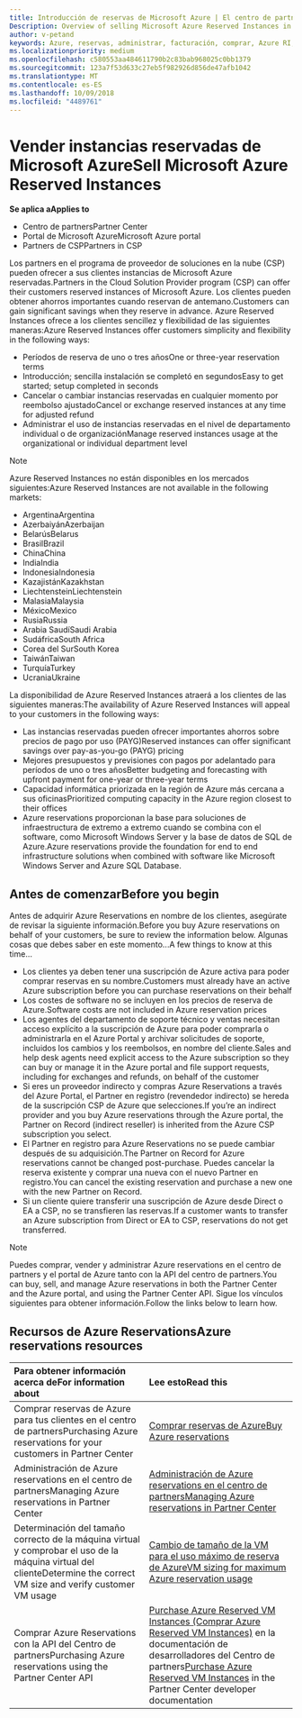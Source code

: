 ```yaml
---
title: Introducción de reservas de Microsoft Azure | El centro de partners
Description: Overview of selling Microsoft Azure Reserved Instances in CSP.
author: v-petand
keywords: Azure, reservas, administrar, facturación, comprar, Azure RI, instancias reservadas de Azure
ms.localizationpriority: medium
ms.openlocfilehash: c580553aa484611790b2c83bab968025c0bb1379
ms.sourcegitcommit: 123a7f53d633c27eb5f982926d856de47afb1042
ms.translationtype: MT
ms.contentlocale: es-ES
ms.lasthandoff: 10/09/2018
ms.locfileid: "4489761"
---
```

# <a name="sell-microsoft-azure-reserved-instances"></a><span data-ttu-id="f979a-103">Vender instancias reservadas de Microsoft Azure</span><span class="sxs-lookup"><span data-stu-id="f979a-103">Sell Microsoft Azure Reserved Instances</span></span> 

**<span data-ttu-id="f979a-104">Se aplica a</span><span class="sxs-lookup"><span data-stu-id="f979a-104">Applies to</span></span>**

-  <span data-ttu-id="f979a-105">Centro de partners</span><span class="sxs-lookup"><span data-stu-id="f979a-105">Partner Center</span></span>
-  <span data-ttu-id="f979a-106">Portal de Microsoft Azure</span><span class="sxs-lookup"><span data-stu-id="f979a-106">Microsoft Azure portal</span></span>
-  <span data-ttu-id="f979a-107">Partners de CSP</span><span class="sxs-lookup"><span data-stu-id="f979a-107">Partners in CSP</span></span>

<span data-ttu-id="f979a-108">Los partners en el programa de proveedor de soluciones en la nube (CSP) pueden ofrecer a sus clientes instancias de Microsoft Azure reservadas.</span><span class="sxs-lookup"><span data-stu-id="f979a-108">Partners in the Cloud Solution Provider program (CSP) can offer their customers reserved instances of Microsoft Azure.</span></span> <span data-ttu-id="f979a-109">Los clientes pueden obtener ahorros importantes cuando reservan de antemano.</span><span class="sxs-lookup"><span data-stu-id="f979a-109">Customers can gain significant savings when they reserve in advance.</span></span> <span data-ttu-id="f979a-110">Azure Reserved Instances ofrece a los clientes sencillez y flexibilidad de las siguientes maneras:</span><span class="sxs-lookup"><span data-stu-id="f979a-110">Azure Reserved Instances offer customers simplicity and flexibility in the following ways:</span></span>

-   <span data-ttu-id="f979a-111">Períodos de reserva de uno o tres años</span><span class="sxs-lookup"><span data-stu-id="f979a-111">One or three-year reservation terms</span></span> 
-   <span data-ttu-id="f979a-112">Introducción; sencilla instalación se completó en segundos</span><span class="sxs-lookup"><span data-stu-id="f979a-112">Easy to get started; setup completed in seconds</span></span> 
-   <span data-ttu-id="f979a-113">Cancelar o cambiar instancias reservadas en cualquier momento por reembolso ajustado</span><span class="sxs-lookup"><span data-stu-id="f979a-113">Cancel or exchange reserved instances at any time for adjusted refund</span></span> 
-   <span data-ttu-id="f979a-114">Administrar el uso de instancias reservadas en el nivel de departamento individual o de organización</span><span class="sxs-lookup"><span data-stu-id="f979a-114">Manage reserved instances usage at the organizational or individual department level</span></span> 

> [!NOTE]  
> <span data-ttu-id="f979a-115">Azure Reserved Instances no están disponibles en los mercados siguientes:</span><span class="sxs-lookup"><span data-stu-id="f979a-115">Azure Reserved Instances are not available in the following markets:</span></span>  
> * <span data-ttu-id="f979a-116">Argentina</span><span class="sxs-lookup"><span data-stu-id="f979a-116">Argentina</span></span>
> * <span data-ttu-id="f979a-117">Azerbaiyán</span><span class="sxs-lookup"><span data-stu-id="f979a-117">Azerbaijan</span></span>
> * <span data-ttu-id="f979a-118">Belarús</span><span class="sxs-lookup"><span data-stu-id="f979a-118">Belarus</span></span>
> * <span data-ttu-id="f979a-119">Brasil</span><span class="sxs-lookup"><span data-stu-id="f979a-119">Brazil</span></span>
> * <span data-ttu-id="f979a-120">China</span><span class="sxs-lookup"><span data-stu-id="f979a-120">China</span></span>
> * <span data-ttu-id="f979a-121">India</span><span class="sxs-lookup"><span data-stu-id="f979a-121">India</span></span>
> * <span data-ttu-id="f979a-122">Indonesia</span><span class="sxs-lookup"><span data-stu-id="f979a-122">Indonesia</span></span>
> * <span data-ttu-id="f979a-123">Kazajistán</span><span class="sxs-lookup"><span data-stu-id="f979a-123">Kazakhstan</span></span>
> * <span data-ttu-id="f979a-124">Liechtenstein</span><span class="sxs-lookup"><span data-stu-id="f979a-124">Liechtenstein</span></span>
> * <span data-ttu-id="f979a-125">Malasia</span><span class="sxs-lookup"><span data-stu-id="f979a-125">Malaysia</span></span>
> * <span data-ttu-id="f979a-126">México</span><span class="sxs-lookup"><span data-stu-id="f979a-126">Mexico</span></span>
> * <span data-ttu-id="f979a-127">Rusia</span><span class="sxs-lookup"><span data-stu-id="f979a-127">Russia</span></span>
> * <span data-ttu-id="f979a-128">Arabia Saudí</span><span class="sxs-lookup"><span data-stu-id="f979a-128">Saudi Arabia</span></span>
> * <span data-ttu-id="f979a-129">Sudáfrica</span><span class="sxs-lookup"><span data-stu-id="f979a-129">South Africa</span></span>
> * <span data-ttu-id="f979a-130">Corea del Sur</span><span class="sxs-lookup"><span data-stu-id="f979a-130">South Korea</span></span>
> * <span data-ttu-id="f979a-131">Taiwán</span><span class="sxs-lookup"><span data-stu-id="f979a-131">Taiwan</span></span>
> * <span data-ttu-id="f979a-132">Turquía</span><span class="sxs-lookup"><span data-stu-id="f979a-132">Turkey</span></span>
> * <span data-ttu-id="f979a-133">Ucrania</span><span class="sxs-lookup"><span data-stu-id="f979a-133">Ukraine</span></span>

<span data-ttu-id="f979a-134">La disponibilidad de Azure Reserved Instances atraerá a los clientes de las siguientes maneras:</span><span class="sxs-lookup"><span data-stu-id="f979a-134">The availability of Azure Reserved Instances will appeal to your customers in the following ways:</span></span>

-   <span data-ttu-id="f979a-135">Las instancias reservadas pueden ofrecer importantes ahorros sobre precios de pago por uso (PAYG)</span><span class="sxs-lookup"><span data-stu-id="f979a-135">Reserved instances can offer significant savings over pay-as-you-go (PAYG) pricing</span></span>
-   <span data-ttu-id="f979a-136">Mejores presupuestos y previsiones con pagos por adelantado para períodos de uno o tres años</span><span class="sxs-lookup"><span data-stu-id="f979a-136">Better budgeting and forecasting with upfront payment for one-year or three-year terms</span></span> 
-   <span data-ttu-id="f979a-137">Capacidad informática priorizada en la región de Azure más cercana a sus oficinas</span><span class="sxs-lookup"><span data-stu-id="f979a-137">Prioritized computing capacity in the Azure region closest to their offices</span></span>  
-   <span data-ttu-id="f979a-138">Azure reservations proporcionan la base para soluciones de infraestructura de extremo a extremo cuando se combina con el software, como Microsoft Windows Server y la base de datos de SQL de Azure.</span><span class="sxs-lookup"><span data-stu-id="f979a-138">Azure reservations provide the foundation for end to end infrastructure solutions when combined with software like Microsoft Windows Server and Azure SQL Database.</span></span>   

## <a name="before-you-begin"></a><span data-ttu-id="f979a-139">Antes de comenzar</span><span class="sxs-lookup"><span data-stu-id="f979a-139">Before you begin</span></span>

<span data-ttu-id="f979a-140">Antes de adquirir Azure Reservations en nombre de los clientes, asegúrate de revisar la siguiente información.</span><span class="sxs-lookup"><span data-stu-id="f979a-140">Before you buy Azure reservations on behalf of your customers, be sure to review the information below.</span></span> <span data-ttu-id="f979a-141">Algunas cosas que debes saber en este momento...</span><span class="sxs-lookup"><span data-stu-id="f979a-141">A few things to know at this time…</span></span>

-   <span data-ttu-id="f979a-142">Los clientes ya deben tener una suscripción de Azure activa para poder comprar reservas en su nombre.</span><span class="sxs-lookup"><span data-stu-id="f979a-142">Customers must already have an active Azure subscription before you can purchase reservations on their behalf</span></span>  
-   <span data-ttu-id="f979a-143">Los costes de software no se incluyen en los precios de reserva de Azure.</span><span class="sxs-lookup"><span data-stu-id="f979a-143">Software costs are not included in Azure reservation prices</span></span> 
-   <span data-ttu-id="f979a-144">Los agentes del departamento de soporte técnico y ventas necesitan acceso explícito a la suscripción de Azure para poder comprarla o administrarla en el Azure Portal y archivar solicitudes de soporte, incluidos los cambios y los reembolsos, en nombre del cliente.</span><span class="sxs-lookup"><span data-stu-id="f979a-144">Sales and help desk agents need explicit access to the Azure subscription so they can buy or manage it in the Azure portal and file support requests, including for exchanges and refunds, on behalf of the customer</span></span>  
-   <span data-ttu-id="f979a-145">Si eres un proveedor indirecto y compras Azure Reservations a través del Azure Portal, el Partner en registro (revendedor indirecto) se hereda de la suscripción CSP de Azure que selecciones.</span><span class="sxs-lookup"><span data-stu-id="f979a-145">If you’re an indirect provider and you buy Azure reservations through the Azure portal, the Partner on Record (indirect reseller) is inherited from the Azure CSP subscription you select.</span></span> 
-   <span data-ttu-id="f979a-146">El Partner en registro para Azure Reservations no se puede cambiar después de su adquisición.</span><span class="sxs-lookup"><span data-stu-id="f979a-146">The Partner on Record for Azure reservations cannot be changed post-purchase.</span></span> <span data-ttu-id="f979a-147">Puedes cancelar la reserva existente y comprar una nueva con el nuevo Partner en registro.</span><span class="sxs-lookup"><span data-stu-id="f979a-147">You can cancel the existing reservation and purchase a new one with the new Partner on Record.</span></span> 
-   <span data-ttu-id="f979a-148">Si un cliente quiere transferir una suscripción de Azure desde Direct o EA a CSP, no se transfieren las reservas.</span><span class="sxs-lookup"><span data-stu-id="f979a-148">If a customer wants to transfer an Azure subscription from Direct or EA to CSP, reservations do not get transferred.</span></span> 

>[!NOTE]
> <span data-ttu-id="f979a-149">Puedes comprar, vender y administrar Azure reservations en el centro de partners y el portal de Azure tanto con la API del centro de partners.</span><span class="sxs-lookup"><span data-stu-id="f979a-149">You can buy, sell, and manage Azure reservations in both the Partner Center and the Azure portal, and using the Partner Center API.</span></span> <span data-ttu-id="f979a-150">Sigue los vínculos siguientes para obtener información.</span><span class="sxs-lookup"><span data-stu-id="f979a-150">Follow the links below to learn how.</span></span> 

## <a name="azure-reservations-resources"></a><span data-ttu-id="f979a-151">Recursos de Azure Reservations</span><span class="sxs-lookup"><span data-stu-id="f979a-151">Azure reservations resources</span></span>
|**<span data-ttu-id="f979a-152">Para obtener información acerca de</span><span class="sxs-lookup"><span data-stu-id="f979a-152">For information about</span></span>**   |**<span data-ttu-id="f979a-153">Lee esto</span><span class="sxs-lookup"><span data-stu-id="f979a-153">Read this</span></span>**    |
|:-----------------------------|:-----------------|
|<span data-ttu-id="f979a-154">Comprar reservas de Azure para tus clientes en el centro de partners</span><span class="sxs-lookup"><span data-stu-id="f979a-154">Purchasing Azure reservations for your customers in Partner Center</span></span>   |[<span data-ttu-id="f979a-155">Comprar reservas de Azure</span><span class="sxs-lookup"><span data-stu-id="f979a-155">Buy Azure reservations</span></span>](azure-reservations-buying.md)
|<span data-ttu-id="f979a-156">Administración de Azure reservations en el centro de partners</span><span class="sxs-lookup"><span data-stu-id="f979a-156">Managing Azure reservations in Partner Center</span></span> | [<span data-ttu-id="f979a-157">Administración de Azure reservations en el centro de partners</span><span class="sxs-lookup"><span data-stu-id="f979a-157">Managing Azure reservations in Partner Center</span></span>](azure-reservations-manage.md)
|<span data-ttu-id="f979a-158">Determinación del tamaño correcto de la máquina virtual y comprobar el uso de la máquina virtual del cliente</span><span class="sxs-lookup"><span data-stu-id="f979a-158">Determine the correct VM size and verify customer VM usage</span></span>   |[<span data-ttu-id="f979a-159">Cambio de tamaño de la VM para el uso máximo de reserva de Azure</span><span class="sxs-lookup"><span data-stu-id="f979a-159">VM sizing for maximum Azure reservation usage</span></span>](azure-usage.md)   |
|<span data-ttu-id="f979a-160">Comprar Azure Reservations con la API del Centro de partners</span><span class="sxs-lookup"><span data-stu-id="f979a-160">Purchasing Azure reservations using the Partner Center API</span></span> | <span data-ttu-id="f979a-161">[Purchase Azure Reserved VM Instances (Comprar Azure Reserved VM Instances)](https://docs.microsoft.com/partner-center/develop/purchase-azure-reservations) en la documentación de desarrolladores del Centro de partners</span><span class="sxs-lookup"><span data-stu-id="f979a-161">[Purchase Azure Reserved VM Instances](https://docs.microsoft.com/partner-center/develop/purchase-azure-reservations) in the Partner Center developer documentation</span></span>

 

